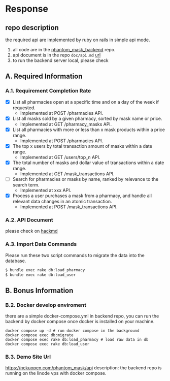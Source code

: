 # Response
## repo description
the required api are implemented by ruby on rails in simple api mode.

1. all code are in the [phantom_mask_backend](https://github.com/yung0512/phantom_mask_backend) repo.
2. api document is in  the repo `doc/api.md` [url](https://github.com/yung0512/phantom_mask_backend/blob/main/doc/api.md)
3. to run the backend server local, please check 
  

## A. Required Information
### A.1. Requirement Completion Rate
- [x] List all pharmacies open at a specific time and on a day of the week if requested.
  - Implemented at POST /pharmacies API.
- [x] List all masks sold by a given pharmacy, sorted by mask name or price.
  - Implemented at GET /pharmacy_masks API.
- [x] List all pharmacies with more or less than x mask products within a price range.
  - Implemented at POST /pharmacies API.
- [x] The top x users by total transaction amount of masks within a date range.
  - Implemented at GET /users/top_n API.
- [x] The total number of masks and dollar value of transactions within a date range.
  - Implemented at GET /mask_transactions API.
- [ ] Search for pharmacies or masks by name, ranked by relevance to the search term.
  - Implemented at xxx API.
- [x] Process a user purchases a mask from a pharmacy, and handle all relevant data changes in an atomic transaction.
  - Implemented at POST /mask_transactions API.
### A.2. API Document
please check on [hackmd](https://hackmd.io/9mWlEBbIQdGE69uQuHLHZw)

### A.3. Import Data Commands
Please run these two script commands to migrate the data into the database.

```bash
$ bundle exec rake db:load_pharmacy
$ bundle exec rake db:load_user
```
## B. Bonus Information

### B.2. Docker develop enviroment

there are a simple docker-compose.yml in backend repo, you can run the backend by docker compose once docker is installed on your machine.

```shell
docker compose up -d # run docker compose in the background
docker compose exec db:migrate
docker compose exec rake db:load_pharmacy # load raw data in db
docker compose exec rake db:load_user
```

### B.3. Demo Site Url
https://nckuopen.com/phantom_mask/api
description:
the backend repo is running on the linode vps with docker compose.

